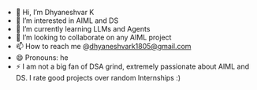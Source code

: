 - 👋 Hi, I’m Dhyaneshvar K
- 👀 I’m interested in AIML and DS
- 🌱 I’m currently learning LLMs and Agents
- 💞️ I’m looking to collaborate on any AIML project
- 📫 How to reach me @dhyaneshvark1805@gmail.com
- 😄 Pronouns: he
- ⚡ I am not a big fan of DSA grind, extremely passionate about AIML and DS. I rate good projects over random Internships :)

<!---
Dhyanesh18/Dhyanesh18 is a ✨ special ✨ repository because its `README.md` (this file) appears on your GitHub profile.
You can click the Preview link to take a look at your changes.
--->
